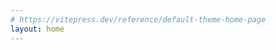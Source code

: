 ```yaml
---
# https://vitepress.dev/reference/default-theme-home-page
layout: home
---
```


<script setup lang="ts">
  import About from './.vitepress/compnents/About.vue'
  const AboutCom = About
</script>

<div pb-20>
  <AboutCom />
</div>
